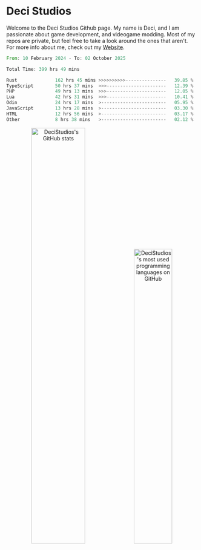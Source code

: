 # Deci Studios
Welcome to the Deci Studios Github page. My name is Deci, and I am passionate about game development, and videogame modding. Most of my repos are private, but feel free to take a look around the ones that aren't.
For more info about me, check out my <a href="https://decidev.co.uk" target="_blank">Website</a>.
<!--START_SECTION:waka-->

```rust
From: 10 February 2024 - To: 02 October 2025

Total Time: 399 hrs 49 mins

Rust              162 hrs 45 mins >>>>>>>>>>---------------   39.85 %
TypeScript        50 hrs 37 mins  >>>----------------------   12.39 %
PHP               49 hrs 13 mins  >>>----------------------   12.05 %
Lua               42 hrs 31 mins  >>>----------------------   10.41 %
Odin              24 hrs 17 mins  >------------------------   05.95 %
JavaScript        13 hrs 28 mins  >------------------------   03.30 %
HTML              12 hrs 56 mins  >------------------------   03.17 %
Other             8 hrs 38 mins   >------------------------   02.12 %
```

<!--END_SECTION:waka-->
<p align="center">
  <a href="https://github.com/anuraghazra/github-readme-stats" target="_blank"><img src="https://github-readme-stats.vercel.app/api?username=decistudios&show_icons=true&count_private=true&theme=omni&hide_border=true" alt="DeciStudios's GitHub stats" width="53.1%" /></a>
  <a href="https://github.com/anuraghazra/github-readme-stats" target="_blank"><img width="44.7%" src="https://github-readme-stats.vercel.app/api/top-langs/?username=decistudios&theme=omni&layout=compact&hide_border=true&langs_count=6" alt="DeciStudios's most used programming languages on GitHub" /></a>
</p>


